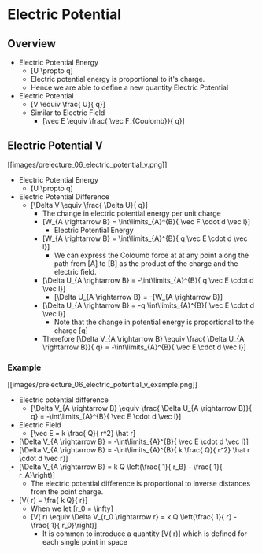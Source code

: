 # Electric Potential

## Overview
* Electric Potential Energy
  * \[U \propto q\]
  * Electric potential energy is proportional to it's charge.
  * Hence we are able to define a new quantity Electric Potential
* Electric Potential
  * \[V \equiv \frac{ U}{ q}\]
  * Similar to Electric Field
      * \[\vec E \equiv \frac{ \vec F_{Coulomb}}{ q}\]

## Electric Potential V
[[images/prelecture_06_electric_potential_v.png]]

* Electric Potential Energy
  * \[U \propto q\]
* Electric Potential Difference
  * \[\Delta V \equiv \frac{ \Delta U}{ q}\]
      * The change in electric potential energy per unit charge
      * \[W_{A \rightarrow B} = \int\limits_{A}^{B}{ \vec F \cdot d \vec l}\]
          * Electric Potential Energy
      * \[W_{A \rightarrow B} = \int\limits_{A}^{B}{ q \vec E \cdot d \vec l}\]
          * We can express the Coloumb force at at any point along the path from 
            \[A\] to \[B\] as the product of the charge and the electric field.
      * \[\Delta U_{A \rightarrow B} = -\int\limits_{A}^{B}{ q \vec E \cdot d \vec l}\]
          * \[\Delta U_{A \rightarrow B} = -[W_{A \rightarrow B}\]
      * \[\Delta U_{A \rightarrow B} = -q \int\limits_{A}^{B}{ \vec E \cdot d \vec l}\]
          * Note that the change in potential energy is proportional to the charge \[q\]
      * Therefore \[\Delta V_{A \rightarrow B} \equiv \frac{ \Delta U_{A \rightarrow B}}{ q} = -\int\limits_{A}^{B}{ \vec E \cdot d \vec l}\]

### Example
[[images/prelecture_06_electric_potential_v_example.png]]

* Electric potential difference
  * \[\Delta V_{A \rightarrow B} \equiv \frac{ \Delta U_{A \rightarrow B}}{ q} = -\int\limits_{A}^{B}{ \vec E \cdot d \vec l}\]
* Electric Field
  * \[\vec E = k \frac{ Q}{ r^2} \hat r\]
* \[\Delta V_{A \rightarrow B} = -\int\limits_{A}^{B}{ \vec E \cdot d \vec l}\]
* \[\Delta V_{A \rightarrow B} = -\int\limits_{A}^{B}{ k \frac{ Q}{ r^2} \hat r \cdot d \vec r}\]
* \[\Delta V_{A \rightarrow B} = k Q \left(\frac{ 1}{ r_B} - \frac{ 1}{ r_A}\right)\]
    * The electric potential difference is proportional to inverse distances from the point charge.
* \[V( r) = \fra{ k Q}{ r}\]
  * When we let \[r_0 = \infty\]
  * \[V( r) \equiv \Delta V_{r_0 \rightarrow r} = k Q \left(\frac{ 1}{ r} - \frac{ 1}{ r_0}\right)\]
      * It is common to introduce a quantity \[V( r)\] which is defined for each single point in space
